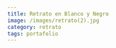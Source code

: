 ```yaml
---
title: Retrato en Blanco y Negro
image: /images/retrato(2).jpg
category: retrato
tags: portafolio
---
```

